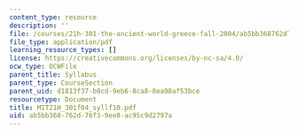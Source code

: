 ```yaml
---
content_type: resource
description: ''
file: /courses/21h-301-the-ancient-world-greece-fall-2004/ab5bb368762d76f39ee8ac95c9d2797a_MIT21H_301f04_syllf10.pdf
file_type: application/pdf
learning_resource_types: []
license: https://creativecommons.org/licenses/by-nc-sa/4.0/
ocw_type: OCWFile
parent_title: Syllabus
parent_type: CourseSection
parent_uid: d1813f37-b0cd-9eb6-8ca8-8ea98af53bce
resourcetype: Document
title: MIT21H_301f04_syllf10.pdf
uid: ab5bb368-762d-76f3-9ee8-ac95c9d2797a
---
```

